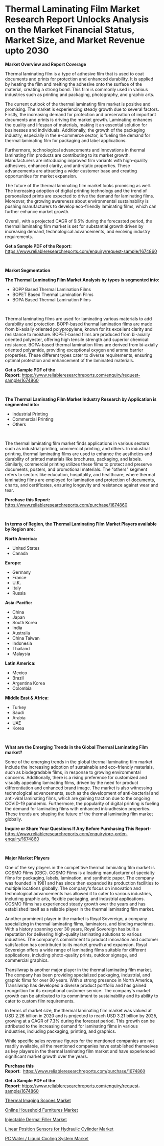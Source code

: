 <p><h1>Thermal Laminating Film Market Research Report Unlocks Analysis on the Market Financial Status, Market Size, and Market Revenue upto 2030</h1></p><p><strong>Market Overview and Report Coverage</strong></p>
<p><p>Thermal laminating film is a type of adhesive film that is used to coat documents and prints for protection and enhanced durability. It is applied by heating the film and melting the adhesive onto the surface of the material, creating a strong bond. This film is commonly used in various industries such as printing and packaging, photography, and graphic arts.</p><p>The current outlook of the thermal laminating film market is positive and promising. The market is experiencing steady growth due to several factors. Firstly, the increasing demand for protection and preservation of important documents and prints is driving the market growth. Laminating enhances the quality and lifespan of materials, making it an essential solution for businesses and individuals. Additionally, the growth of the packaging industry, especially in the e-commerce sector, is fueling the demand for thermal laminating film for packaging and label applications.</p><p>Furthermore, technological advancements and innovations in thermal laminating film products are contributing to its market growth. Manufacturers are introducing improved film variants with high-quality adhesives, enhanced clarity, and anti-static properties. These advancements are attracting a wider customer base and creating opportunities for market expansion.</p><p>The future of the thermal laminating film market looks promising as well. The increasing adoption of digital printing technology and the trend of personalized prints are expected to drive the demand for laminating films. Moreover, the growing awareness about environmental sustainability is pushing manufacturers to develop eco-friendly laminating films, which can further enhance market growth.</p><p>Overall, with a projected CAGR of 9.5% during the forecasted period, the thermal laminating film market is set for substantial growth driven by increasing demand, technological advancements, and evolving industry requirements.</p></p>
<p><strong>Get a Sample PDF of the Report:</strong> <a href="https://www.reliableresearchreports.com/enquiry/request-sample/1674860">https://www.reliableresearchreports.com/enquiry/request-sample/1674860</a></p>
<p>&nbsp;</p>
<p><strong>Market Segmentation</strong></p>
<p><strong>The Thermal Laminating Film Market Analysis by types is segmented into:</strong></p>
<p><ul><li>BOPP Based Thermal Lamination Films</li><li>BOPET Based Thermal Lamination Films</li><li>BOPA Based Thermal Lamination Films</li></ul></p>
<p>&nbsp;</p>
<p><p>Thermal laminating films are used for laminating various materials to add durability and protection. BOPP-based thermal lamination films are made from bi-axially oriented polypropylene, known for its excellent clarity and resistance to moisture. BOPET-based films are produced from bi-axially oriented polyester, offering high tensile strength and superior chemical resistance. BOPA-based thermal lamination films are derived from bi-axially oriented polyamide, providing exceptional oxygen and aroma barrier properties. These different types cater to diverse requirements, ensuring optimal protection and enhancement of the laminated materials.</p></p>
<p><strong>Get a Sample PDF of the Report:</strong>&nbsp;<a href="https://www.reliableresearchreports.com/enquiry/request-sample/1674860">https://www.reliableresearchreports.com/enquiry/request-sample/1674860</a></p>
<p>&nbsp;</p>
<p><strong>The Thermal Laminating Film Market Industry Research by Application is segmented into:</strong></p>
<p><ul><li>Industrial Printing</li><li>Commercial Printing</li><li>Others</li></ul></p>
<p>&nbsp;</p>
<p><p>The thermal laminating film market finds applications in various sectors such as industrial printing, commercial printing, and others. In industrial printing, thermal laminating films are used to enhance the aesthetics and durability of printed materials like brochures, packaging, and labels. Similarly, commercial printing utilizes these films to protect and preserve documents, posters, and promotional materials. The "others" segment refers to sectors like education, hospitality, and healthcare, where thermal laminating films are employed for lamination and protection of documents, charts, and certificates, ensuring longevity and resistance against wear and tear.</p></p>
<p><strong>Purchase this Report:</strong>&nbsp; <a href="https://www.reliableresearchreports.com/purchase/1674860">https://www.reliableresearchreports.com/purchase/1674860</a></p>
<p>&nbsp;</p>
<p><strong>In terms of Region, the Thermal Laminating Film Market Players available by Region are:</strong></p>
<p>
    <p> <strong> North America: </strong>
        <ul>
            <li>United States</li>
            <li>Canada</li>
        </ul>
        </p> 
    <p> <strong> Europe: </strong>
        <ul>
            <li>Germany</li>
            <li>France</li>
            <li>U.K.</li>
            <li>Italy</li>
            <li>Russia</li>
        </ul>
        </p> 
    <p> <strong> Asia-Pacific: </strong>
        <ul>
            <li>China</li>
            <li>Japan</li>
            <li>South Korea</li>
            <li>India</li>
            <li>Australia</li>
            <li>China Taiwan</li>
            <li>Indonesia</li>
            <li>Thailand</li>
            <li>Malaysia</li>
        </ul>
        </p> 
    <p> <strong> Latin America: </strong>
        <ul>
            <li>Mexico</li>
            <li>Brazil</li>
            <li>Argentina Korea</li>
            <li>Colombia</li>
        </ul>
        </p> 
    <p> <strong> Middle East & Africa: </strong>
        <ul>
            <li>Turkey</li>
            <li>Saudi</li>
            <li>Arabia</li>
            <li>UAE</li>
            <li>Korea</li>
        </ul>
    </p>
    </p>
<p>&nbsp;</p>
<p><strong>What are the Emerging Trends in the Global Thermal Laminating Film market?</strong></p>
<p><p>Some of the emerging trends in the global thermal laminating film market include the increasing adoption of sustainable and eco-friendly materials, such as biodegradable films, in response to growing environmental concerns. Additionally, there is a rising preference for customized and visually appealing laminating films, driven by the need for product differentiation and enhanced brand image. The market is also witnessing technological advancements, such as the development of anti-bacterial and anti-viral laminating films, which are gaining traction due to the ongoing COVID-19 pandemic. Furthermore, the popularity of digital printing is fueling the demand for laminating films with enhanced ink-adhesion properties. These trends are shaping the future of the thermal laminating film market globally.</p></p>
<p><strong>Inquire or Share Your Questions If Any Before Purchasing This Report</strong>- <a href="https://www.reliableresearchreports.com/enquiry/pre-order-enquiry/1674860">https://www.reliableresearchreports.com/enquiry/pre-order-enquiry/1674860</a></p>
<p>&nbsp;</p>
<p><strong>Major Market Players</strong></p>
<p><p>One of the key players in the competitive thermal laminating film market is COSMO Films (GBC). COSMO Films is a leading manufacturer of specialty films for packaging, labels, lamination, and synthetic paper. The company was founded in 1981 and has since then expanded its production facilities to multiple locations globally. The company's focus on innovation and technological advancements has allowed it to cater to various industries, including graphic arts, flexible packaging, and industrial applications. COSMO Films has experienced steady growth over the years and has established itself as a reliable player in the thermal laminating film market.</p><p>Another prominent player in the market is Royal Sovereign, a company specializing in thermal laminating films, laminators, and binding machines. With a history spanning over 30 years, Royal Sovereign has built a reputation for delivering high-quality laminating solutions to various industries. The company's commitment to product innovation and customer satisfaction has contributed to its market growth and expansion. Royal Sovereign offers a wide range of laminating films suitable for different applications, including photo-quality prints, outdoor signage, and commercial graphics.</p><p>Transilwrap is another major player in the thermal laminating film market. The company has been providing specialized packaging, industrial, and graphic films for over 80 years. With a strong presence in North America, Transilwrap has developed a diverse product portfolio and has gained recognition for its exceptional customer service. The company's market growth can be attributed to its commitment to sustainability and its ability to cater to custom film requirements.</p><p>In terms of market size, the thermal laminating film market was valued at USD 2.26 billion in 2020 and is projected to reach USD 3.21 billion by 2025, growing at a CAGR of 7.3% during the forecast period. This growth can be attributed to the increasing demand for laminating films in various industries, including packaging, printing, and graphics.</p><p>While specific sales revenue figures for the mentioned companies are not readily available, all the mentioned companies have established themselves as key players in the thermal laminating film market and have experienced significant market growth over the years.</p></p>
<p><strong>Purchase this Report:</strong>&nbsp;&nbsp;<a href="https://www.reliableresearchreports.com/purchase/1674860">https://www.reliableresearchreports.com/purchase/1674860</a></p>
<p></p>
<p><strong>Get a Sample PDF of the Report:</strong>&nbsp;<a href="https://www.reliableresearchreports.com/enquiry/request-sample/1674860">https://www.reliableresearchreports.com/enquiry/request-sample/1674860</a></p>
<p><p><a href="https://medium.com/@deirdreclark76/thermal-imaging-scopes-market-insights-into-market-cagr-market-trends-and-growth-strategies-d205e38a5402">Thermal Imaging Scopes Market</a></p><p><a href="https://github.com/maliyahmorrow6654/Market-Research-Report-List-1/blob/main/online-household-furnitures-market.md">Online Household Furnitures Market</a></p><p><a href="https://www.linkedin.com/pulse/injectable-dermal-filler-market-insights-players-forecast-nkx0c/">Injectable Dermal Filler Market</a></p><p><a href="https://medium.com/@deirdredavies67/linear-position-sensors-for-hydraulic-cylinder-market-size-market-outlook-and-market-forecast-d2a00b976aef">Linear Position Sensors for Hydraulic Cylinder Market</a></p><p><a href="https://github.com/abdelrhmankishk22/Market-Research-Report-List-1/blob/main/pc-water-liquid-cooling-system-market.md">PC Water / Liquid Cooling System Market</a></p></p>
